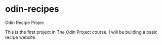 # odin-recipes
Odin Recipe Projec

This is the first project in The Odin Project course. I will be building a basic recipe website.

